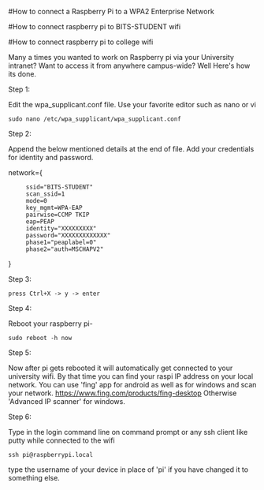 #How to connect a Raspberry Pi to a WPA2 Enterprise Network

#How to connect raspberry pi to BITS-STUDENT wifi

#How to connect raspberry pi to college wifi


Many a times you wanted to work on Raspberry pi via your University intranet?
Want to access it from anywhere campus-wide?
Well Here's how its done.

Step 1:

Edit the wpa_supplicant.conf file. Use your favorite editor such as nano or vi

	sudo nano /etc/wpa_supplicant/wpa_supplicant.conf

Step 2:

Append the below mentioned details at the end of file.
Add your credentials for identity and password.


network={

         ssid="BITS-STUDENT"
         scan_ssid=1
         mode=0
         key_mgmt=WPA-EAP
         pairwise=CCMP TKIP
         eap=PEAP
         identity="XXXXXXXXX"
         password="XXXXXXXXXXXXX"
         phase1="peaplabel=0"
         phase2="auth=MSCHAPV2"
}

Step 3:

	press Ctrl+X -> y -> enter

Step 4:

Reboot your raspberry pi-

	sudo reboot -h now

Step 5:

Now after pi gets rebooted it will automatically get connected to your university wifi.
By that time you can find your raspi IP address on your local network.
You can use 'fing' app for android as well as for windows and scan your network.
https://www.fing.com/products/fing-desktop
Otherwise 'Advanced IP scanner' for windows.

Step 6:

Type in the login command line on command prompt or any ssh client like putty while connected to the wifi

	ssh pi@raspberrypi.local

type the username of your device in place of 'pi' if you have changed it to something else.
